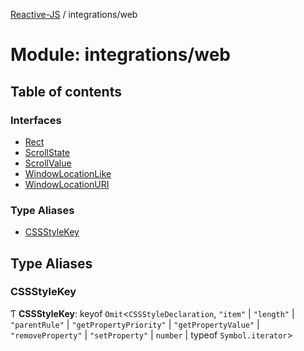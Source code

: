 [Reactive-JS](../README.md) / integrations/web

# Module: integrations/web

## Table of contents

### Interfaces

- [Rect](../interfaces/integrations_web.Rect.md)
- [ScrollState](../interfaces/integrations_web.ScrollState.md)
- [ScrollValue](../interfaces/integrations_web.ScrollValue.md)
- [WindowLocationLike](../interfaces/integrations_web.WindowLocationLike.md)
- [WindowLocationURI](../interfaces/integrations_web.WindowLocationURI.md)

### Type Aliases

- [CSSStyleKey](integrations_web.md#cssstylekey)

## Type Aliases

### CSSStyleKey

Ƭ **CSSStyleKey**: keyof `Omit`<`CSSStyleDeclaration`, ``"item"`` \| ``"length"`` \| ``"parentRule"`` \| ``"getPropertyPriority"`` \| ``"getPropertyValue"`` \| ``"removeProperty"`` \| ``"setProperty"`` \| `number` \| typeof `Symbol.iterator`\>

